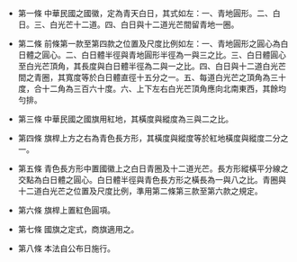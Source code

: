 * 第一條 中華民國之國徽，定為青天白日，其式如左：一、青地圓形。二、白日。三、白光芒十二道。四、白日與十二道光芒間留青地一圈。

* 第二條 前條第一款至第四款之位置及尺度比例如左：一、青地圓形之圓心為白日體之圓心。二、白日體半徑與青地圓形半徑為一與三之比。三、白日體圓心至白光芒頂角，其長度與白日體半徑為二與一之比。四、白日與十二道白光芒間之青圈，其寬度等於白日體直徑十五分之一。五、每道白光芒之頂角為三十度，合十二角為三百六十度。六、上下左右白光芒頂角應向北南東西，其餘均勻排。

* 第三條 中華民國之國旗用紅地，其橫度與縱度為三與二之比。

* 第四條 旗桿上方之右為青色長方形，其橫度與縱度等於紅地橫度與縱度二分之一。

* 第五條 青色長方形中置國徽上之白日青圈及十二道光芒。長方形縱橫平分線之交點為白日體之圓心。白日體半徑與青色長方形之橫長為一與八之比。青圈與十二道白光芒之位置及尺度比例，準用第二條第三款至第六款之規定。

* 第六條 旗桿上置紅色圓項。

* 第七條 國旗之定式，商旗適用之。

* 第八條 本法自公布日施行。

